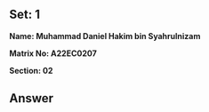 ## Set: 1

**Name: Muhammad Daniel Hakim bin Syahrulnizam**

**Matrix No: A22EC0207**

**Section: 02**

## Answer
